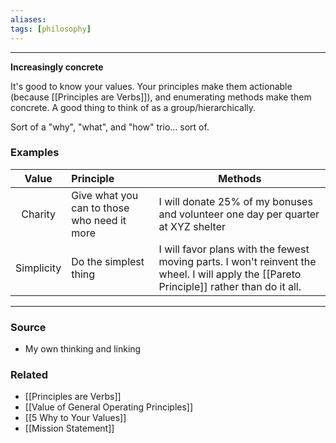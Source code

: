 ```yaml
---
aliases: 
tags: [philosophy]
---
```

****

**Increasingly concrete**

It's good to know your values. Your principles make them actionable (because [[Principles are Verbs]]), and enumerating methods make them concrete. A good thing to think of as a group/hierarchically.  

Sort of a "why", "what", and "how" trio... sort of. 
### Examples

| Value | Principle | Methods |
| :-: | :-- | -- |
| Charity | Give what you can to those who need it more |  I will donate 25% of my bonuses and volunteer one day per quarter at XYZ shelter |
| Simplicity |  Do the simplest thing | I will favor plans with the fewest moving parts. I won't reinvent the wheel. I will apply the [[Pareto Principle]] rather than do it all. | 

---
### Source
- My own thinking and linking

### Related
- [[Principles are Verbs]]
- [[Value of General Operating Principles]]
- [[5 Why to Your Values]]
- [[Mission Statement]]
 
